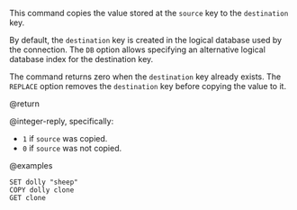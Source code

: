 This command copies the value stored at the `source` key to the `destination`
key.

By default, the `destination` key is created in the logical database used by the
connection. The `DB` option allows specifying an alternative logical database
index for the destination key.

The command returns zero when the `destination` key already exists. The
`REPLACE` option removes the `destination` key before copying the value to it.

@return

@integer-reply, specifically:

* `1` if `source` was copied.
* `0` if `source` was not copied.

@examples

```
SET dolly "sheep"
COPY dolly clone
GET clone
```
